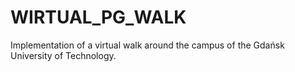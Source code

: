 # WIRTUAL_PG_WALK
Implementation of a virtual walk around the campus of the Gdańsk University of Technology.
